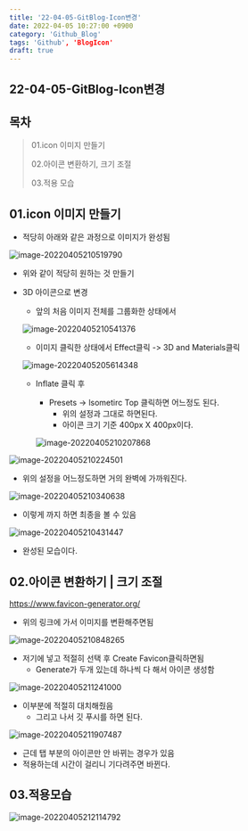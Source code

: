 ```yaml
---
title: '22-04-05-GitBlog-Icon변경'
date: 2022-04-05 10:27:00 +0900
category: 'Github_Blog'
tags: 'Github', 'BlogIcon'
draft: true
---
```


## 22-04-05-GitBlog-Icon변경

## 목차

> 01.icon 이미지 만들기
>
> 02.아이콘 변환하기, 크기 조절
>
> 03.적용 모습

## 01.icon 이미지 만들기

- 적당히 아래와 같은 과정으로 이미지가 완성됨

![image-20220405210519790](/assets/img/post/22-04-05-GitBlog-Icon.assets/image-20220405210519790.png)

- 위와 같이 적당히 원하는 것 만들기

- 3D 아이콘으로 변경

  - 앞의 처음 이미지 전체를 그룹화한 상태에서

  ![image-20220405210541376](/assets/img/post/22-04-05-GitBlog-Icon.assets/image-20220405210541376.png)

  - 이미지 클릭한 상태에서 Effect클릭 -> 3D and Materials클릭

  ![image-20220405205614348](/assets/img/post/22-04-05-GitBlog-Icon.assets/image-20220405205614348.png)

  - Inflate 클릭 후 

    - Presets -> lsometirc Top 클릭하면 어느정도 된다.
      - 위의 설정과 그대로 하면된다.
      - 아이콘 크기 기준 400px X 400px이다.

    ![image-20220405210207868](/assets/img/post/22-04-05-GitBlog-Icon.assets/image-20220405210207868.png)

![image-20220405210224501](/assets/img/post/22-04-05-GitBlog-Icon.assets/image-20220405210224501.png)

- 위의 설정을 어느정도하면 거의 완벽에 가까워진다.

![image-20220405210340638](/assets/img/post/22-04-05-GitBlog-Icon.assets/image-20220405210340638.png)

- 이렇게 까지 하면 최종을 볼 수 있음

![image-20220405210431447](/assets/img/post/22-04-05-GitBlog-Icon.assets/image-20220405210431447.png)

-  완성된 모습이다.

## 02.아이콘 변환하기 | 크기 조절

https://www.favicon-generator.org/

- 위의 링크에 가서 이미지를 변환해주면됨

![image-20220405210848265](/assets/img/post/22-04-05-GitBlog-Icon.assets/image-20220405210848265.png)

- 저기에 넣고 적절히 선택 후 Create Favicon클릭하면됨
  - Generate가 두개 있는데 하나씩 다 해서 아이콘 생성함

![image-20220405211241000](/assets/img/post/22-04-05-GitBlog-Icon.assets/image-20220405211241000.png)

- 이부분에 적절히 대치해줬음
  - 그리고 나서 깃 푸시를 하면 된다.

![image-20220405211907487](/assets/img/post/22-04-05-GitBlog-Icon.assets/image-20220405211907487.png)

- 근데 탭 부분의 아이콘만 안 바뀌는 경우가 있음
- 적용하는데 시간이 걸리니 기다려주면 바뀐다.

## 03.적용모습

![image-20220405212114792](/assets/img/post/22-04-05-GitBlog-Icon.assets/image-20220405212114792.png)
